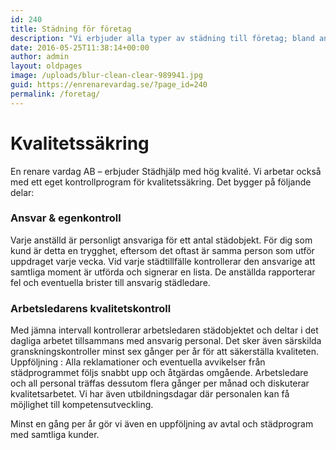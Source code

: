 ```yaml
---
id: 240
title: Städning för företag
description: "Vi erbjuder alla typer av städning till företag; bland annat flyttstädning och storstädning."
date: 2016-05-25T11:38:14+00:00
author: admin
layout: oldpages
image: /uploads/blur-clean-clear-989941.jpg
guid: https://enrenarevardag.se/?page_id=240
permalink: /foretag/
---
```

# Kvalitetssäkring

En renare vardag AB &#8211; erbjuder Städhjälp med hög kvalité. Vi arbetar också med ett eget kontrollprogram för kvalitetssäkring. Det bygger på följande delar:

### Ansvar & egenkontroll

Varje anställd är personligt ansvariga för ett antal städobjekt. För dig som kund är detta en trygghet, eftersom det oftast är samma person som utför uppdraget varje vecka. Vid varje städtillfälle kontrollerar den ansvarige att samtliga moment är utförda och signerar en lista. De anställda rapporterar fel och eventuella brister till ansvarig städledare.

### Arbetsledarens kvalitetskontroll

Med jämna intervall kontrollerar arbetsledaren städobjektet och deltar i det dagliga arbetet tillsammans med ansvarig personal. Det sker även särskilda granskningskontroller minst sex gånger per år för att säkerställa kvaliteten.   Uppföljning : Alla reklamationer och eventuella avvikelser från städprogrammet följs snabbt upp och åtgärdas omgående. Arbetsledare och all personal träffas dessutom flera gånger per månad och diskuterar kvalitetsarbetet. Vi har även utbildningsdagar där personalen kan få möjlighet till kompetensutveckling.

Minst en gång per år gör vi även en uppföljning av avtal och städprogram med samtliga kunder.